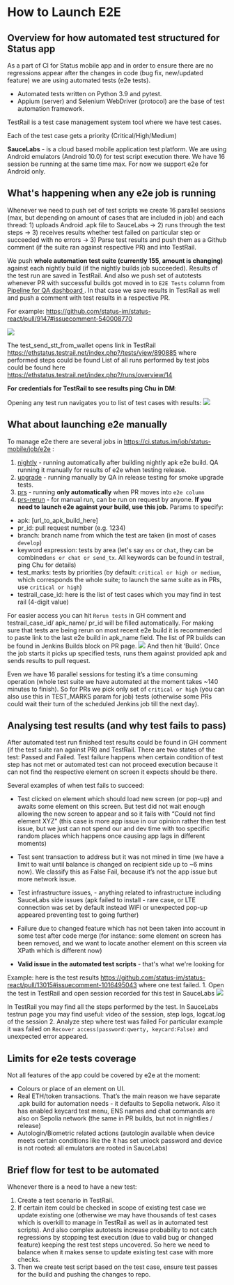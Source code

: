 How to Launch E2E
===

## Overview for how automated test structured for Status app

As a part of CI for Status mobile app and in order to ensure there are no regressions appear after the changes in code (bug fix, new/updated feature) we are using automated tests (e2e tests).

- Automated tests written on Python 3.9 and pytest.
- Appium (server) and Selenium WebDriver (protocol) are the base of test automation framework.

TestRail is a test case management system tool where we have test cases.


Each of the test case gets a priority (Critical/High/Medium)

**SauceLabs** - is a cloud based mobile application test platform. We are using Android emulators (Android 10.0) for test script execution there. We have 16 session be running at the same time max.
For now we support e2e for Android only.

## What's happening when any e2e job is running
Whenever we need to push set of test scripts we create 16 parallel sessions (max, but depending on amount of cases that are included in job) and each thread: 1) uploads Android .apk file to SauceLabs -> 2) runs through the test steps -> 3) receives results whether test failed on particular step or succeeded with no errors -> 3) Parse test results and push them as a Github comment (if the suite ran against respective PR) and into TestRail.

We push **whole automation test suite (currently 155, amount is changing)** against each nightly build (if the nightly builds job succeeded). Results of the test run are saved in TestRail.
And also we push set of autotests whenever PR with successful builds got moved in to `E2E Tests` column from [Pipeline for QA dashboard ](https://github.com/status-im/status-react/projects/7).
In that case we save results in TestRail as well and push a comment with test results in a respective PR.

For example: https://github.com/status-im/status-react/pull/9147#issuecomment-540008770

![](../images/how-to-launch-e2e/how-to-launch-e2e-1.png)


The test_send_stt_from_wallet opens link in TestRail https://ethstatus.testrail.net/index.php?/tests/view/890885 where performed steps could be found
List of all runs performed by test jobs could be found here https://ethstatus.testrail.net/index.php?/runs/overview/14

**For credentials for TestRail to see results ping Chu in DM**:

Opening any test run navigates you to list of test cases with results:
![](../images/how-to-launch-e2e/how-to-launch-e2e-2.png)


## What about launching e2e manually

To manage e2e there are several jobs in https://ci.status.im/job/status-mobile/job/e2e :
1) [nightly](https://ci.status.im/job/status-mobile/job/e2e/job/status-app-nightly/) - running automatically after building nightly apk e2e build. QA running it manually for results of e2e when testing release.
2) [upgrade](https://ci.status.im/job/status-mobile/job/e2e/job/status-app-upgrade/) - running manually by QA in release testing for smoke upgrade tests.
3) [prs](https://ci.status.im/job/status-mobile/job/e2e/job/status-app-prs/) - running **only automatically** when PR moves into `e2e column`
4) [prs-rerun](https://ci.status.im/job/status-mobile/job/e2e/job/status-app-prs-rerun/) - for manual run, can be run on request by anyone. **If you need to launch e2e against your build, use this job.**
Params to specify:

- apk: [url_to_apk_build_here]
- pr_id: pull request number (e.g. 1234)
- branch: branch name from which the test are taken (in most of cases `develop`)
- keyword expression: tests by area (let's say `ens` or `chat`, they can be combined`ens or chat or send_tx`. All keywords can be found in testrail, ping Chu for details)
- test_marks: tests by priorities (by default: `critical or high or medium`, which corresponds the whole suite; to launch the same suite as in PRs, use `critical or high`)
- testrail_case_id: here is the list of test cases which you may find in test rail (4-digit value)

For easier access you can hit `Rerun tests` in GH comment and testrail_case_id/ apk_name/ pr_id  will be filled automatically. For making sure that tests are being rerun on most recent e2e build it is recommended to paste link to the last e2e build in apk_name field. The list of PR builds can be found in Jenkins Builds block on PR page.
![](../images/how-to-launch-e2e/how-to-launch-e2e-3.png)
And then hit ‘Build’.
Once the job starts it picks up specified tests, runs them against provided apk and sends results to pull request.

Even we have 16 parallel sessions for testing it’s a time consuming operation (whole test suite we have automated at the moment takes ~140 minutes to finish).
So for PRs we pick only set of `critical or high` (you can also use this in TEST_MARKS param for job)
tests (otherwise some PRs could wait their turn of the scheduled Jenkins job till the next day).

## Analysing test results (and why test fails to pass)

After automated test run finished test results could be found in GH comment (if the test suite ran against PR) and TestRail. There are two states of the test: Passed and Failed. Test failure happens when certain condition of test step has not met or automated test can not proceed execution because it can not find the respective element on screen it expects should be there.

Several examples of when test fails to succeed:

- Test clicked on element which should load new screen (or pop-up) and awaits some element on this screen. But test did not wait enough allowing the new screen to appear and so it fails with “Could not find element XYZ” (this case is more app issue in our opinion rather then test issue, but we just can not spend our and dev time with too specific random places which happens once causing app lags in different moments)

- Test sent transaction to address but it was not mined in time (we have a limit to wait until balance is changed on recipient side up to ~6 mins now). We classify this as False Fail, because it’s not the app issue but more network issue.

- Test infrastructure issues, - anything related to infrastructure including SauceLabs side issues (apk failed to install - rare case, or LTE connection was set by default instead WiFi or unexpected pop-up appeared preventing test to going further)

- Failure due to changed feature which has not been taken into account in some test after code merge (for instance: some element on screen has been removed, and we want to locate another element on this screen via XPath which is different now)

- **Valid issue in the automated test scripts** - that's what we're looking for

Example: here is the test results https://github.com/status-im/status-react/pull/13015#issuecomment-1016495043 where one test failed.
    1. Open the test in TestRail and open session recorded for this test in SauceLabs
![](../images/how-to-launch-e2e/how-to-launch-e2e-4.png)


In TestRail you may find all the steps performed by the test.
In SauceLabs testrun page you may find useful: video of the session, step logs, logcat.log of the session
    2. Analyze step where test was failed
For particular example it was failed on `Recover access(password:qwerty, keycard:False)` and unexpected error appeared.

## Limits for e2e tests coverage
Not all features of the app could be covered by e2e at the moment:

- Colours or place of an element on UI.
- Real ETH/token transactions. That’s the main reason we have separate .apk build for automation needs - it defaults to Sepolia network. Also it has enabled keycard test menu, ENS names and chat commands are also on Sepolia network (the same in PR builds, but not in nightlies / release)
- Autologin/Biometric related actions (autologin available when device meets certain conditions like the it has set unlock password and device is not rooted: all emulators are rooted in SauceLabs)

## Brief flow for test to be automated

Whenever there is a need to have a new test:
1) Create a test scenario in TestRail.
2) If certain item could be checked in scope of existing test case we update existing one (otherwise we may have thousands of test cases which is overkill to manage in TestRail as well as in automated test scripts). And also complex autotests increase probability to not catch regressions by stopping test execution (due to valid bug or changed feature) keeping the rest test steps uncovered. So here we need to balance when it makes sense to update existing test case with more checks.
3) Then we create test script based on the test case, ensure test passes for the build and pushing the changes to repo.
